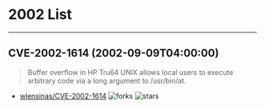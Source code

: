 # 2002 List

---
## CVE-2002-1614 (2002-09-09T04:00:00)
> Buffer overflow in HP Tru64 UNIX allows local users to execute arbitrary code via a long argument to /usr/bin/at.
- [wlensinas/CVE-2002-1614](https://github.com/wlensinas/CVE-2002-1614)	<img alt="forks" src="https://img.shields.io/github/forks/wlensinas/CVE-2002-1614">	<img alt="stars" src="https://img.shields.io/github/stars/wlensinas/CVE-2002-1614">
